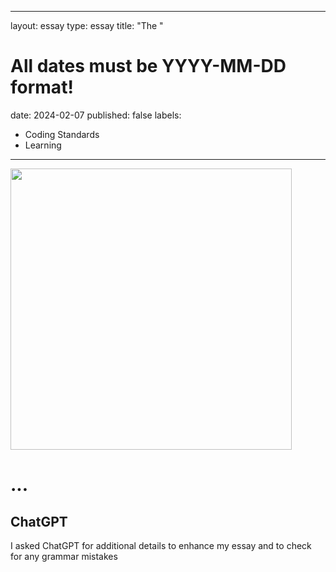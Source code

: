 
---
layout: essay
type: essay
title: "The "
# All dates must be YYYY-MM-DD format!
date: 2024-02-07
published: false
labels:
  - Coding Standards
  - Learning
---

<p>
<img width="450px" class="image-fluid" src="https://coderanch.com/t/456377/a/401/javascript-java.jpg">
</p>


<h1>
...
</h1>



<h2>
ChatGPT
</h2>
I asked ChatGPT for additional details to enhance my essay and to check for any grammar mistakes
